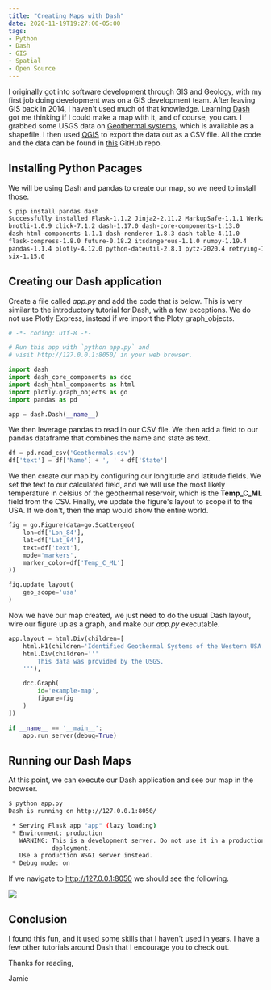 ```yaml
---
title: "Creating Maps with Dash"
date: 2020-11-19T19:27:00-05:00
tags:
- Python
- Dash
- GIS
- Spatial
- Open Source
---
```


I originally got into software development through GIS and Geology, with my first job doing development was on a GIS development team. After leaving GIS back in 2014, I haven't used much of that knowledge. Learning [Dash](https://dash.plotly.com/) got me thinking if I could make a map with it, and of course, you can. I grabbed some USGS data on [Geothermal systems](https://certmapper.cr.usgs.gov/data/metadata_repository/geothermal/Identified%20Moderate%20and%20High%20Temperature%20Geothermal%20Systems%20of%20the%20Western%20United%20States%20including%20AK%20and%20HI.xml), which is available as a shapefile. I then used [QGIS](https://www.qgis.org/en/site/) to export the data out as a CSV file. All the code and the data can be found in [this](https://github.com/phillipsj/dashmap) GitHub repo.

## Installing Python Pacages

We will be using Dash and pandas to create our map, so we need to install those.

```Bash
$ pip install pandas dash
Successfully installed Flask-1.1.2 Jinja2-2.11.2 MarkupSafe-1.1.1 Werkzeug-1.0.1
brotli-1.0.9 click-7.1.2 dash-1.17.0 dash-core-components-1.13.0 
dash-html-components-1.1.1 dash-renderer-1.8.3 dash-table-4.11.0
flask-compress-1.8.0 future-0.18.2 itsdangerous-1.1.0 numpy-1.19.4
pandas-1.1.4 plotly-4.12.0 python-dateutil-2.8.1 pytz-2020.4 retrying-1.3.3
six-1.15.0
```

## Creating our Dash application

Create a file called *app.py* and add the code that is below. This is very similar to the introductory tutorial for Dash, with a few exceptions. We do not use Plotly Express, instead if we import the Ploty graph_objects. 

```Python
# -*- coding: utf-8 -*-

# Run this app with `python app.py` and
# visit http://127.0.0.1:8050/ in your web browser.

import dash
import dash_core_components as dcc
import dash_html_components as html
import plotly.graph_objects as go
import pandas as pd

app = dash.Dash(__name__)
```

We then leverage pandas to read in our CSV file. We then add a field to our pandas dataframe that combines the name and state as text.

```Python
df = pd.read_csv('Geothermals.csv')
df['text'] = df['Name'] + ', ' + df['State']
```

We then create our map by configuring our longitude and latitude fields. We set the text to our calculated field, and we will use the most likely temperature in celsius of the geothermal reservoir, which is the **Temp_C_ML** field from the CSV. Finally, we update the figure's layout to scope it to the USA. If we don't, then the map would show the entire world.

```Python
fig = go.Figure(data=go.Scattergeo(
    lon=df['Lon_84'],
    lat=df['Lat_84'],
    text=df['text'],
    mode='markers',
    marker_color=df['Temp_C_ML']
))

fig.update_layout(
    geo_scope='usa'
)
```

Now we have our map created, we just need to do the usual Dash layout, wire our figure up as a graph, and make our *app.py* executable.

```Python
app.layout = html.Div(children=[
    html.H1(children='Identified Geothermal Systems of the Western USA'),
    html.Div(children='''
        This data was provided by the USGS.
    '''),

    dcc.Graph(
        id='example-map',
        figure=fig
    )
])

if __name__ == '__main__':
    app.run_server(debug=True)
```

## Running our Dash Maps


At this point, we can execute our Dash application and see our map in the browser.

```Bash
$ python app.py
Dash is running on http://127.0.0.1:8050/

 * Serving Flask app "app" (lazy loading)
 * Environment: production
   WARNING: This is a development server. Do not use it in a production 
            deployment.
   Use a production WSGI server instead.
 * Debug mode: on
```

If we navigate to http://127.0.0.1:8050 we should see the following.

![](/images/other-tutorials/dash-map.png)

## Conclusion

I found this fun, and it used some skills that I haven't used in years. I have a few other tutorials around Dash that I encourage you to check out.

Thanks for reading,

Jamie
